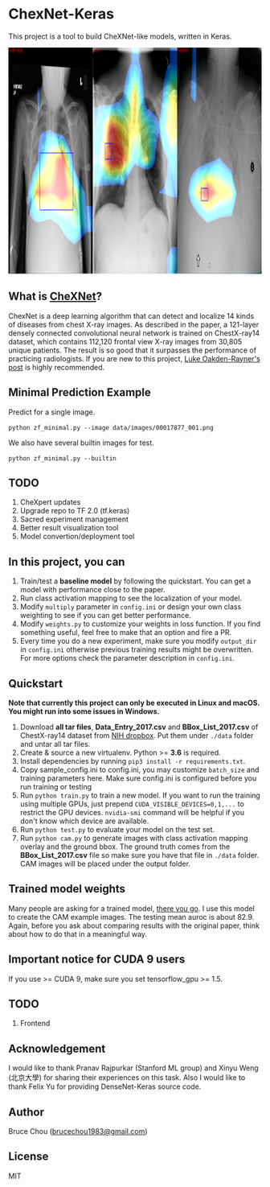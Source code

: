 # ChexNet-Keras
This project is a tool to build CheXNet-like models, written in Keras.

<img width="1350" height="450" src="cam_example.png" alt="CAM example image"/>

## What is [CheXNet](https://arxiv.org/pdf/1711.05225.pdf)?
ChexNet is a deep learning algorithm that can detect and localize 14 kinds of diseases from chest X-ray images. As described in the paper, a 121-layer densely connected convolutional neural network is trained on ChestX-ray14 dataset, which contains 112,120 frontal view X-ray images from 30,805 unique patients. The result is so good that it surpasses the performance of practicing radiologists. If you are new to this project, [Luke Oakden-Rayner's post](https://lukeoakdenrayner.wordpress.com/2017/12/18/the-chestxray14-dataset-problems/) is highly recommended.

## Minimal Prediction Example
Predict for a single image.
```
python zf_minimal.py --image data/images/00017877_001.png
```

We also have several builtin images for test.
```
python zf_minimal.py --builtin
```

## TODO
1. CheXpert updates
2. Upgrade repo to TF 2.0 (tf.keras)
3. Sacred experiment management
4. Better result visualization tool
5. Model convertion/deployment tool

## In this project, you can
1. Train/test a **baseline model** by following the quickstart. You can get a model with performance close to the paper.
2. Run class activation mapping to see the localization of your model.
3. Modify `multiply` parameter in `config.ini` or design your own class weighting to see if you can get better performance.
4. Modify `weights.py` to customize your weights in loss function. If you find something useful, feel free to make that an option and fire a PR.
5. Every time you do a new experiment, make sure you modify `output_dir` in `config.ini` otherwise previous training results might be overwritten. For more options check the parameter description in `config.ini`.

## Quickstart
**Note that currently this project can only be executed in Linux and macOS. You might run into some issues in Windows.**
1. Download **all tar files**, **Data_Entry_2017.csv** and **BBox_List_2017.csv** of ChestX-ray14 dataset from [NIH dropbox](https://nihcc.app.box.com/v/ChestXray-NIHCC). Put them under `./data` folder and untar all tar files.
2. Create & source a new virtualenv. Python >= **3.6** is required.
3. Install dependencies by running `pip3 install -r requirements.txt`.
4. Copy sample_config.ini to config.ini, you may customize `batch_size` and training parameters here. Make sure config.ini is configured before you run training or testing
5. Run `python train.py` to train a new model. If you want to run the training using multiple GPUs, just prepend `CUDA_VISIBLE_DEVICES=0,1,...` to restrict the GPU devices. `nvidia-smi` command will be helpful if you don't know which device are available.
6. Run `python test.py` to evaluate your model on the test set.
7. Run `python cam.py` to generate images with class activation mapping overlay and the ground bbox. The ground truth comes from the **BBox_List_2017.csv** file so make sure you have that file in `./data` folder. CAM images will be placed under the output folder.

## Trained model weights
Many people are asking for a trained model, [there you go](https://drive.google.com/open?id=19BllaOvs2x5PLV_vlWMy4i8LapLb2j6b). I use this model to create the CAM example images. The testing mean auroc is about 82.9. Again, before you ask about comparing results with the original paper, think about how to do that in a meaningful way.

## Important notice for CUDA 9 users
If you use >= CUDA 9, make sure you set tensorflow_gpu >= 1.5.

## TODO
1. Frontend

## Acknowledgement
I would like to thank Pranav Rajpurkar (Stanford ML group) and Xinyu Weng (北京大學) for sharing their experiences on this task. Also I would like to thank Felix Yu for providing DenseNet-Keras source code.

## Author
Bruce Chou (brucechou1983@gmail.com)

## License
MIT
